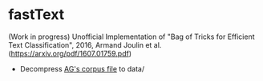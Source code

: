 # fastText
(Work in progress) Unofficial Implementation of "Bag of Tricks for Efficient Text Classification", 2016, Armand Joulin et al. (https://arxiv.org/pdf/1607.01759.pdf)

* Decompress [AG's corpus file](https://www.di.unipi.it/~gulli/newsSpace.bz2) to data/